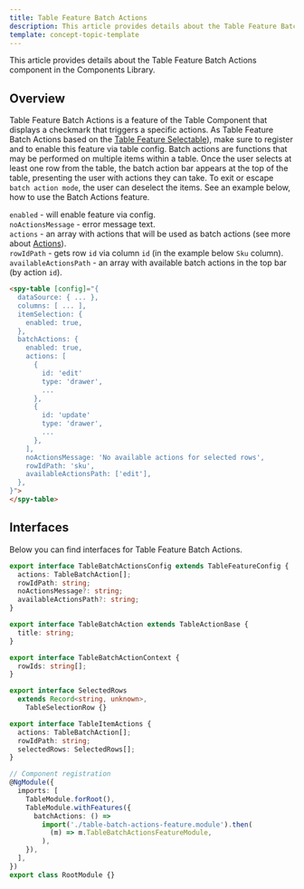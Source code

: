 ```yaml
---
title: Table Feature Batch Actions
description: This article provides details about the Table Feature Batch Actions component in the Components Library.
template: concept-topic-template
---
```


This article provides details about the Table Feature Batch Actions component in the Components Library.

## Overview

Table Feature Batch Actions is a feature of the Table Component that displays a checkmark that triggers a specific actions.
As Table Feature Batch Actions based on the [Table Feature Selectable](/docs/marketplace/dev/front-end/table-design/table-features/table-feature-selectable.html)), 
make sure to register and to enable this feature via table config.
Batch actions are functions that may be performed on multiple items within a table. 
Once the user selects at least one row from the table, the batch action bar appears at the top of the table, 
presenting the user with actions they can take. 
To exit or escape `batch action mode`, the user can deselect the items.
See an example below, how to use the Batch Actions feature.

`enabled` - will enable feature via config.  
`noActionsMessage` - error message text.  
`actions` - an array with actions that will be used as batch actions (see more about [Actions](/docs/marketplace/dev/front-end/ui-components-library/actions.html)).   
`rowIdPath` - gets row `id` via column `id` (in the example below `Sku` column).  
`availableActionsPath` - an array with available batch actions in the top bar (by action `id`).  

```html
<spy-table [config]="{
  dataSource: { ... },
  columns: [ ... ],
  itemSelection: {
    enabled: true,
  },
  batchActions: {
    enabled: true,
    actions: [
      {
        id: 'edit'
        type: 'drawer',
        ...
      },
      {
        id: 'update'
        type: 'drawer',
        ...
      },
    ],
    noActionsMessage: 'No available actions for selected rows',
    rowIdPath: 'sku',
    availableActionsPath: ['edit'],
  },                                                                                           
}">
</spy-table>
```

## Interfaces

Below you can find interfaces for Table Feature Batch Actions.

```ts
export interface TableBatchActionsConfig extends TableFeatureConfig {
  actions: TableBatchAction[];
  rowIdPath: string;
  noActionsMessage?: string;
  availableActionsPath?: string;
}

export interface TableBatchAction extends TableActionBase {
  title: string;
}

export interface TableBatchActionContext {
  rowIds: string[];
}

export interface SelectedRows
  extends Record<string, unknown>,
    TableSelectionRow {}

export interface TableItemActions {
  actions: TableBatchAction[];
  rowIdPath: string;
  selectedRows: SelectedRows[];
}

// Component registration
@NgModule({
  imports: [
    TableModule.forRoot(),
    TableModule.withFeatures({
      batchActions: () =>
        import('./table-batch-actions-feature.module').then(
          (m) => m.TableBatchActionsFeatureModule,
        ),    
    }),
  ],
})
export class RootModule {}
```

